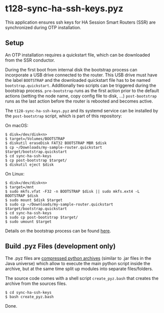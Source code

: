 # t128-sync-ha-ssh-keys.pyz
This application ensures ssh keys for HA Session Smart Routers (SSR) are synchronized during OTP installation.

## Setup
An OTP installation requires a quickstart file, which can be downloaded from the SSR conductor.

During the first boot from internal disk the bootstrap process can incorporate a USB drive connected to the router.
This USB drive must have the label `BOOTSTRAP` and the downloaded quickstart file has to be named `bootstrap.quickstart`.
Additionally two scripts can be triggered during the bootstrap process. `pre-bootstrap` runs as the first action prior to the default actions (setting the node name, copy config file to disk, ...) `post-bootstrap` runs as the last action before the router is rebooted and becomes active.

The `t128-sync-ha-ssh-keys.pyz` and its systemd service can be installed by the `post-bootstrap` script, which is part of this repository:

On macOS:

```
$ disk=/dev/disk<n>
$ target=/Volumes/BOOTSTRAP
$ diskutil eraseDisk FAT32 BOOTSTRAP MBR $disk
$ cp ~/Downloads/my-sample-router.quickstart $target/bootstrap.quickstart
$ cd sync-ha-ssh-keys
$ cp post-bootstrap $target/
$ diskutil eject $disk
```

On Linux:

```
$ disk=/dev/disk<n>
$ target=/mnt
$ sudo mkfs.vfat -F32 -n BOOTSTRAP $disk || sudo mkfs.ext4 -L BOOTSTRAP $disk
$ sudo mount $disk $target
$ sudo cp ~/Downloads/my-sample-router.quickstart $target/bootstrap.quickstart
$ cd sync-ha-ssh-keys
$ sudo cp post-bootstrap $target/
$ sudo umount $target
```

Details on the bootstrap process can be found [here](https://docs.128technology.com/docs/intro_otp_iso_install).

## Build .pyz Files (development only)
The .pyz files are [compressed python archives](https://docs.python.org/3/library/zipapp.html) (similar to .jar files in the Java universe) which allow to execute the main python script inside the archive, but at the same time split up modules into separate files/folders.

The source code comes with a shell script `create_pyz.bash` that creates the archive from the sources files.

```
$ cd sync-ha-ssh-keys
$ bash create_pyz.bash
```

Done.
